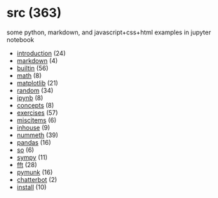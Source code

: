 # src (363)
some python, markdown, and javascript+css+html examples in jupyter notebook

+ [introduction](introduction/README.md) (24)
+ [markdown](markdown/README.md) (4)
+ [builtin](builtin/README.md) (56)
+ [math](math/README.md) (8)
+ [matplotlib](matplotlib/README.md) (21)
+ [random](random/README.md) (34)
+ [ipynb](ipynb/README.md) (8)
+ [concepts](concepts/README.md) (8)
+ [exercises](exercises/README.md) (57)
+ [miscitems](miscitems/README.md) (6)
+ [inhouse](inhouse/README.md) (9)
+ [nummeth](nummeth/README.md) (39)
+ [pandas](pandas/README.md) (16)
+ [so](so/README.md) (6)
+ [sympy](sympy/README.md) (11)
+ [fft](fft/README.md) (28)
+ [pymunk](pymunk/README.md) (16)
+ [chatterbot](chatterbot/README.md) (2)
+ [install](install/README.md) (10)
